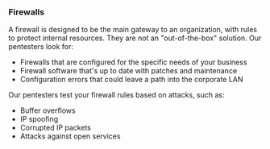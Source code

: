 ### Firewalls

A firewall is designed to be the main gateway to an organization, with rules to protect internal resources. They are not an
"out-of-the-box" solution. Our pentesters look for:

- Firewalls that are configured for the specific needs of your business
- Firewall software that's up to date with patches and maintenance
- Configuration errors that could leave a path into the corporate LAN

Our pentesters test your firewall rules based on attacks, such as:

- Buffer overflows
- IP spoofing
- Corrupted IP packets
- Attacks against open services
